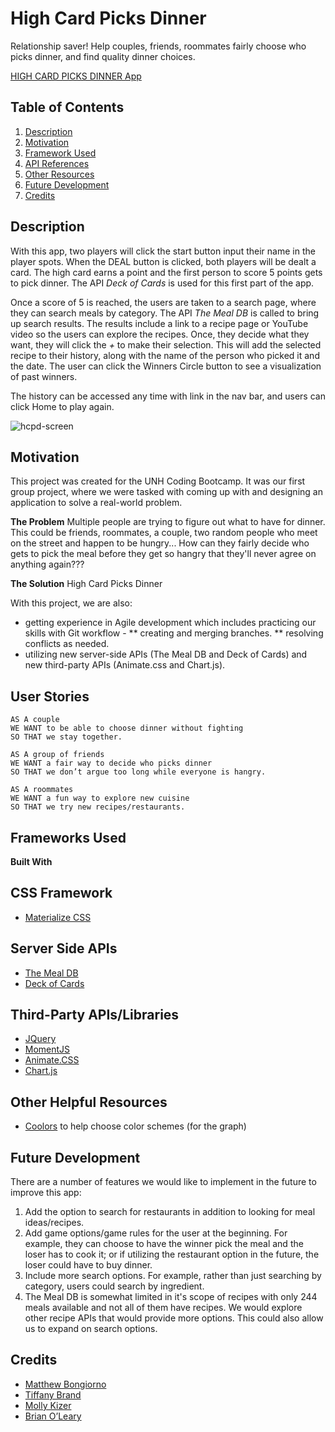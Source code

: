 # High Card Picks Dinner
Relationship saver! Help couples, friends, roommates fairly choose who picks dinner, and find quality dinner choices.

[HIGH CARD PICKS DINNER App](https://tiffany-brand.github.io/high-card-picks-dinner/)

## Table of Contents
1. [Description](#description)
2. [Motivation](#motivation)
3. [Framework Used](#framework-used)
4. [API References](#api-references)
5. [Other Resources](#other-helpful-resources)
6. [Future Development](#future-development)
7. [Credits](#credits)

## Description
With this app, two players will click the start button input their name in the player spots. When the DEAL button is clicked, both players will be dealt a card. The high card earns a point and the first person to score 5 points gets to pick dinner. The API *Deck of Cards* is used for this first part of the app.

Once a score of 5 is reached, the users are taken to a search page, where they can search meals by category. The API *The Meal DB* is called to bring up search results. The results include a link to a recipe page or YouTube video so the users can explore the recipes. Once, they decide what they want, they will click the _+_ to make their selection. This will add the selected recipe to their history, along with the name of the person who picked it and the date. The user can click the Winners Circle button to see a visualization of past winners.

The history can be accessed any time with link in the nav bar, and users can click Home to play again.

![hcpd-screen](https://user-images.githubusercontent.com/16748389/89475705-be6a0580-d756-11ea-81b6-873da43e989b.JPG)

## Motivation
This project was created for the UNH Coding Bootcamp. It was our first group project, where we were tasked with coming up with and designing an application to solve a real-world problem.

__The Problem__
Multiple people are trying to figure out what to have for dinner. This could be friends, roommates, a couple, two random people who meet on the street and happen to be hungry... How can they fairly decide who gets to pick the meal before they get so hangry that they'll never agree on anything again???

__The Solution__
High Card Picks Dinner

With this project, we are also:
* getting experience in Agile development which includes practicing our skills with Git workflow -
** creating and merging branches.
** resolving conflicts as needed.
* utilizing new server-side APIs (The Meal DB and Deck of Cards) and new third-party APIs (Animate.css and Chart.js).

## User Stories

```
AS A couple
WE WANT to be able to choose dinner without fighting
SO THAT we stay together.

AS A group of friends
WE WANT a fair way to decide who picks dinner
SO THAT we don’t argue too long while everyone is hangry.

AS A roommates
WE WANT a fun way to explore new cuisine
SO THAT we try new recipes/restaurants.

```

## Frameworks Used

__Built With__

## CSS Framework
* [Materialize CSS](https://materializecss.com/)

## Server Side APIs
* [The Meal DB](https://www.themealdb.com/api.php)
* [Deck of Cards](https://deckofcardsapi.com/)

## Third-Party APIs/Libraries
* [JQuery](https://jquery.com/)
* [MomentJS](https://momentjs.com/)
* [Animate.CSS](https://animate.style/)
* [Chart.js](https://www.chartjs.org/docs/latest/)

## Other Helpful Resources
* [Coolors](coolors.co) to help choose color schemes (for the graph)

## Future Development
There are a number of features we would like to implement in the future to improve this app:
1. Add the option to search for restaurants in addition to looking for meal ideas/recipes.
2. Add game options/game rules for the user at the beginning. For example, they can choose to have the winner pick the meal and the loser has to cook it; or if utilizing the restaurant option in the future, the loser could have to buy dinner.
3. Include more search options. For example, rather than just searching by category, users could search by ingredient.
4. The Meal DB is somewhat limited in it's scope of recipes with only 244 meals available and not all of them have recipes. We would explore other recipe APIs that would provide more options. This could also allow us to expand on search options.

## Credits

* [Matthew Bongiorno](https://github.com/MattBongiorno)
* [Tiffany Brand](https://github.com/tiffany-brand)
* [Molly Kizer](https://github.com/LivesInRoom29)
* [Brian O’Leary](https://github.com/boleary1)


